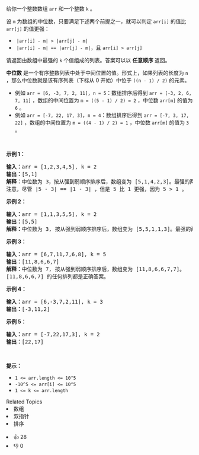 <p>给你一个整数数组 <code>arr</code> 和一个整数 <code>k</code> 。</p>

<p>设 <code>m</code> 为数组的中位数，只要满足下述两个前提之一，就可以判定 <code>arr[i]</code> 的值比 <code>arr[j]</code> 的值更强：</p>

<ul> 
 <li>&nbsp;<code>|arr[i] - m| &gt; |arr[j]&nbsp;- m|</code></li> 
 <li>&nbsp;<code>|arr[i] - m| == |arr[j] - m|</code>，且 <code>arr[i] &gt; arr[j]</code></li> 
</ul>

<p>请返回由数组中最强的 <code>k</code> 个值组成的列表。答案可以以 <strong>任意顺序</strong> 返回。</p>

<p><strong>中位数</strong> 是一个有序整数列表中处于中间位置的值。形式上，如果列表的长度为 <code>n</code> ，那么中位数就是该有序列表（下标从 0 开始）中位于 <code>((n - 1) / 2)</code> 的元素。</p>

<ul> 
 <li>例如 <code>arr =&nbsp;[6, -3, 7, 2, 11]</code>，<code>n = 5</code>：数组排序后得到 <code>arr = [-3, 2, 6, 7, 11]</code> ，数组的中间位置为 <code>m = ((5 - 1) / 2) = 2</code> ，中位数 <code>arr[m]</code> 的值为 <code>6</code> 。</li> 
 <li>例如 <code>arr =&nbsp;[-7, 22, 17, 3]</code>，<code>n = 4</code>：数组排序后得到&nbsp;<code>arr = [-7, 3, 17, 22]</code> ，数组的中间位置为&nbsp;<code>m = ((4 - 1) / 2) = 1</code> ，中位数 <code>arr[m]</code> 的值为 <code>3</code> 。</li> 
</ul>

<p>&nbsp;</p>

<p><strong>示例 1：</strong></p>

<pre><strong>输入：</strong>arr = [1,2,3,4,5], k = 2
<strong>输出：</strong>[5,1]
<strong>解释：</strong>中位数为 3，按从强到弱顺序排序后，数组变为 [5,1,4,2,3]。最强的两个元素是 [5, 1]。[1, 5] 也是正确答案。
注意，尽管 |5 - 3| == |1 - 3| ，但是 5 比 1 更强，因为 5 &gt; 1 。
</pre>

<p><strong>示例 2：</strong></p>

<pre><strong>输入：</strong>arr = [1,1,3,5,5], k = 2
<strong>输出：</strong>[5,5]
<strong>解释：</strong>中位数为 3, 按从强到弱顺序排序后，数组变为 [5,5,1,1,3]。最强的两个元素是 [5, 5]。
</pre>

<p><strong>示例 3：</strong></p>

<pre><strong>输入：</strong>arr = [6,7,11,7,6,8], k = 5
<strong>输出：</strong>[11,8,6,6,7]
<strong>解释：</strong>中位数为 7, 按从强到弱顺序排序后，数组变为 [11,8,6,6,7,7]。
[11,8,6,6,7] 的任何排列都是正确答案。</pre>

<p><strong>示例 4：</strong></p>

<pre><strong>输入：</strong>arr = [6,-3,7,2,11], k = 3
<strong>输出：</strong>[-3,11,2]
</pre>

<p><strong>示例 5：</strong></p>

<pre><strong>输入：</strong>arr = [-7,22,17,3], k = 2
<strong>输出：</strong>[22,17]
</pre>

<p>&nbsp;</p>

<p><strong>提示：</strong></p>

<ul> 
 <li><code>1 &lt;= arr.length &lt;= 10^5</code></li> 
 <li><code>-10^5 &lt;= arr[i] &lt;= 10^5</code></li> 
 <li><code>1 &lt;= k &lt;= arr.length</code></li> 
</ul>

<div><div>Related Topics</div><div><li>数组</li><li>双指针</li><li>排序</li></div></div><br><div><li>👍 28</li><li>👎 0</li></div>
